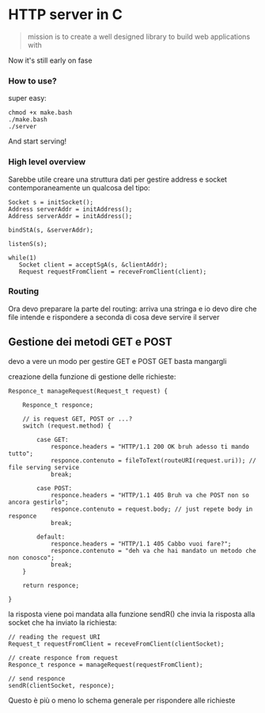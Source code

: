 # HTTP server in C

> mission is to create a well designed library to build web applications with

Now it's still early on fase

### How to use?

super easy:

```
chmod +x make.bash
./make.bash
./server
```

And start serving!

### High level overview

Sarebbe utile creare una struttura dati per gestire address e socket contemporaneamente un qualcosa del tipo:

```
Socket s = initSocket();
Address serverAddr = initAddress();
Address serverAddr = initAddress();

bindStA(s, &serverAddr);

listenS(s);

while(1)
   Socket client = acceptSgA(s, &clientAddr);
   Request requestFromClient = receveFromClient(client);
```

### Routing

Ora devo preparare la parte del routing:
arriva una stringa e io devo dire che file intende e rispondere a seconda di cosa deve servire il server

## Gestione dei metodi GET e POST

devo a vere un modo per gestire GET e POST
GET basta mangargli 

creazione della funzione di gestione delle richieste:
```
Responce_t manageRequest(Request_t request) {

    Responce_t responce;

    // is request GET, POST or ...?
    switch (request.method) {
    
        case GET:
            responce.headers = "HTTP/1.1 200 OK bruh adesso ti mando tutto";
            responce.contenuto = fileToText(routeURI(request.uri)); // file serving service
            break;

        case POST:
            responce.headers = "HTTP/1.1 405 Bruh va che POST non so ancora gestirlo";
            responce.contenuto = request.body; // just repete body in responce
            break;
    
        default:
            responce.headers = "HTTP/1.1 405 Cabbo vuoi fare?";
            responce.contenuto = "deh va che hai mandato un metodo che non conosco";
            break;
    }

    return responce;

}
```
la risposta viene poi mandata alla funzione sendR() che invia la risposta alla socket che ha inviato la richiesta:
```
// reading the request URI
Request_t requestFromClient = receveFromClient(clientSocket);

// create responce from request
Responce_t responce = manageRequest(requestFromClient);

// send responce
sendR(clientSocket, responce);
```
Questo è più o meno lo schema generale per rispondere alle richieste 